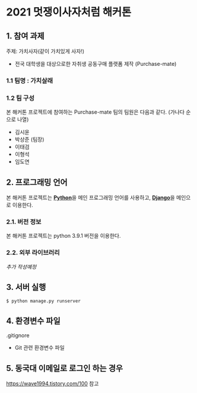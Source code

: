 # 2021 멋쟁이사자처럼 해커톤 
 
## 1. 참여 과제

주제: 가치사자(같이 가치있게 사자!)
- 전국 대학생을 대상으로한 자취생 공동구매 플랫폼 제작 (Purchase-mate)

### 1.1 팀명 : 가치살래

### 1.2 팀 구성

본 해커톤 프로젝트에 참여하는 Purchase-mate 팀의 팀원은 다음과 같다. (가나다 순으로 나열)

- 김시윤
- 박상준 (팀장)
- 이태검
- 이형석
- 임도연

## 2. 프로그래밍 언어

본 해커톤 프로젝트는 
[**Python**](https://www.python.org)을 메인 프로그래밍 언어를 사용하고,
[**Django**](https://www.djangoproject.com)을 메인으로 이용한다.

### 2.1. 버전 정보

본 해커톤 프로젝트는 python 3.9.1 버전을 이용한다.

### 2.2. 외부 라이브러리

_추가 작성예정_

## 3. 서버 실행

```
$ python manage.py runserver 
```

## 4. 환경변수 파일

.gitignore

- Git 관련 환경변수 파일

## 5. 동국대 이메일로 로그인 하는 경우

https://wave1994.tistory.com/100 참고

